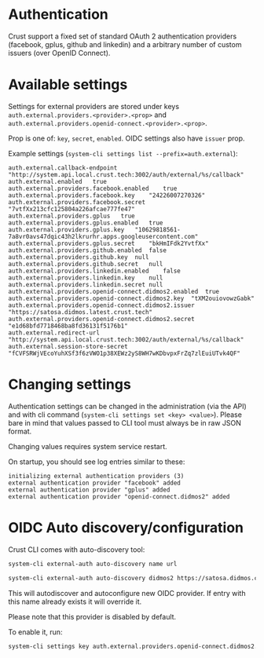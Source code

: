 # Authentication

Crust support a fixed set of standard OAuth 2 authentication providers 
(facebook, gplus, github and linkedin) and a arbitrary number of custom
issuers (over OpenID Connect).

# Available settings 

Settings for external providers are stored under keys 
`auth.external.providers.<provider>.<prop>` and 
`auth.external.providers.openid-connect.<provider>.<prop>`. 

Prop is one of: `key`, `secret`, `enabled`. OIDC settings also have `issuer` prop.

Example settings (`system-cli settings list --prefix=auth.external`):


```
auth.external.callback-endpoint	"http://system.api.local.crust.tech:3002/auth/external/%s/callback"
auth.external.enabled	true
auth.external.providers.facebook.enabled	true
auth.external.providers.facebook.key	"24226007270326"
auth.external.providers.facebook.secret	"7vtfXx213cfc125804a226afcae777fe47"
auth.external.providers.gplus	true
auth.external.providers.gplus.enabled	true
auth.external.providers.gplus.key	"10629818561-7a8vr0avs47dqic43h2lkrurhr.apps.googleusercontent.com"
auth.external.providers.gplus.secret	"bkHmIFdk2YvtfXx"
auth.external.providers.github.enabled	false
auth.external.providers.github.key	null
auth.external.providers.github.secret	null
auth.external.providers.linkedin.enabled	false
auth.external.providers.linkedin.key	null
auth.external.providers.linkedin.secret	null
auth.external.providers.openid-connect.didmos2.enabled	true
auth.external.providers.openid-connect.didmos2.key	"tXM2ouiovowzGabk"
auth.external.providers.openid-connect.didmos2.issuer "https://satosa.didmos.latest.crust.tech"
auth.external.providers.openid-connect.didmos2.secret	"e1d68bfd7718468ba8fd36131f5176b1"
auth.external.redirect-url	"http://system.api.local.crust.tech:3002/auth/external/%s/callback"
auth.external.session-store-secret	"fCVFSRWjVEcoYuhXSf3f6zVWO1p38XEWz2yS8WH7wKDbvpxFrZq7zlEuiUTvk4QF"
```

# Changing settings

Authentication settings can be changed in the administration (via the API) and with cli 
command (`system-cli settings set <key> <value>`). Please bare in mind that values passed 
to CLI tool must always be in raw JSON format.

Changing values requires system service restart.

On startup, you should see log entries similar to these:
```
initializing external authentication providers (3)
external authentication provider "facebook" added
external authentication provider "gplus" added
external authentication provider "openid-connect.didmos2" added
```


# OIDC Auto discovery/configuration

Crust CLI comes with auto-discovery tool:
```bash
system-cli external-auth auto-discovery name url
```

```bash
system-cli external-auth auto-discovery didmos2 https://satosa.didmos.crust.example.tld
```

This will autodiscover and autoconfigure new OIDC provider. 
If entry with this name already exists it will override it.

Please note that this provider is disabled by default.

To enable it, run:
```bash
system-cli settings key auth.external.providers.openid-connect.didmos2.enabled true
```
